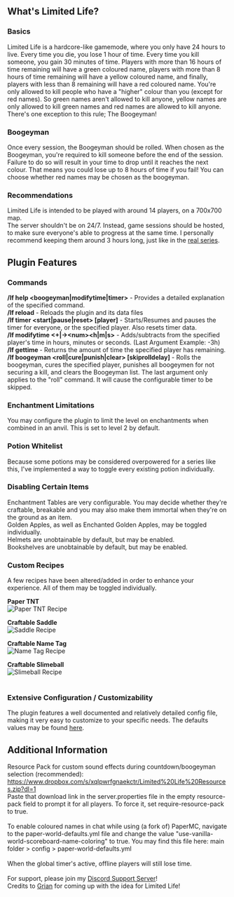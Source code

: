 ## What's Limited Life?
### Basics
Limited Life is a hardcore-like gamemode, where you only have 24 hours to live. Every time you die, you lose 1 hour of time. Every time you kill someone, you gain 30 minutes of time. Players with more than 16 hours of time remaining will have a green coloured name, players with more than 8 hours of time remaining will have a yellow coloured name, and finally, players with less than 8 remaining will have a red coloured name. You're only allowed to kill people who have a "higher" colour than you (except for red names). So green names aren't allowed to kill anyone, yellow names are only allowed to kill green names and red names are allowed to kill anyone. There's one exception to this rule; The Boogeyman!

### Boogeyman
Once every session, the Boogeyman should be rolled. When chosen as the Boogeyman, you're required to kill someone before the end of the session. Failure to do so will result in your time to drop until it reaches the next colour. That means you could lose up to 8 hours of time if you fail! You can choose whether red names may be chosen as the boogeyman.

### Recommendations
Limited Life is intended to be played with around 14 players, on a 700x700 map.  
The server shouldn't be on 24/7. Instead, game sessions should be hosted, to make sure everyone's able to progress at the same time. I personally recommend keeping them around 3 hours long, just like in the [real series](https://youtu.be/gzaIHdjLIyM).

## Plugin Features
### Commands
**/lf help <boogeyman|modifytime|timer>** - Provides a detailed explanation of the specified command.  
**/lf reload** - Reloads the plugin and its data files  
**/lf timer <start|pause|reset> [player]** - Starts/Resumes and pauses the timer for everyone, or the specified player. Also resets timer data.  
**/lf modifytime <player> <+|->\<num><h|m|s>** - Adds/subtracts from the specified player's time in hours, minutes or seconds. (Last Argument Example: -3h)  
**/lf gettime <player>** - Returns the amount of time the specified player has remaining.  
**/lf boogeyman <roll|cure|punish|clear> [skiprolldelay]** - Rolls the boogeyman, cures the specified player, punishes all boogeymen for not securing a kill, and clears the Boogeyman list. The last argument only applies to the "roll" command. It will cause the configurable timer to be skipped.  

### Enchantment Limitations
You may configure the plugin to limit the level on enchantments when combined in an anvil. This is set to level 2 by default.  

### Potion Whitelist
Because some potions may be considered overpowered for a series like this, I've implemented a way to toggle every existing potion individually.  

### Disabling Certain Items
Enchantment Tables are very configurable. You may decide whether they're craftable, breakable and you may also make them immortal when they're on the ground as an item.  
Golden Apples, as well as Enchanted Golden Apples, may be toggled individually.  
Helmets are unobtainable by default, but may be enabled.  
Bookshelves are unobtainable by default, but may be enabled.  

### Custom Recipes
A few recipes have been altered/added in order to enhance your experience. All of them may be toggled individually.  

**Paper TNT**  
![Paper TNT Recipe](https://user-images.githubusercontent.com/75913945/234309242-83ae0653-676e-42b1-83a8-0616b5f855ac.png)  

**Craftable Saddle**  
![Saddle Recipe](https://user-images.githubusercontent.com/75913945/234309266-198b2ea0-4e93-4d2c-941e-61c507c7d06d.png)  

**Craftable Name Tag**  
![Name Tag Recipe](https://user-images.githubusercontent.com/75913945/234309304-ab1f3d50-8eb1-4746-9b67-4ae3dfe1c044.png)  

**Craftable Slimeball**  
![Slimeball Recipe](https://user-images.githubusercontent.com/75913945/234308028-8ef70336-254f-4a8f-9e81-840d4eb488f2.png)  
<br>  
### Extensive Configuration / Customizability
The plugin features a well documented and relatively detailed config file, making it very easy to customize to your specific needs. The defaults values may be found [here](https://github.com/RowwYourBoat/LimitedLife/blob/master/src/main/resources/config.yml).

## Additional Information
Resource Pack for custom sound effects during countdown/boogeyman selection (recommended):  
https://www.dropbox.com/s/xqlpwrfgnaekctr/Limited%20Life%20Resources.zip?dl=1  
Paste that download link in the server.properties file in the empty resource-pack field to prompt it for all players. To force it, set require-resource-pack to true.  
<br>
To enable coloured names in chat while using (a fork of) PaperMC, navigate to the paper-world-defaults.yml file and change the value "use-vanilla-world-scoreboard-name-coloring" to true. You may find this file here: main folder > config > paper-world-defaults.yml  
<br>
When the global timer's active, offline players will still lose time.  
<br>
For support, please join my [Discord Support Server](https://discord.com/invite/phJHjvrdE5)!
<br>
Credits to [Grian](https://youtu.be/gzaIHdjLIyM) for coming up with the idea for Limited Life!
